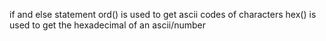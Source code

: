 if and else statement
ord() is used to get ascii codes of characters
hex() is used to get the hexadecimal of an ascii/number
